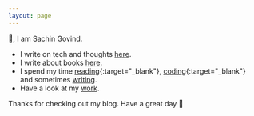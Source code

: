 ```yaml
---
layout: page
---
```

👋, I am Sachin Govind.

- I write on tech and thoughts [here](/posts/).
- I write about books [here](/booksummaries/).
- I spend my time [reading](https://www.goodreads.com/user/show/44678772-sachin-govind){:target="_blank"}, [coding](https://github.com/sacgov){:target="_blank"} and sometimes [writing](/posts/).
- Have a look at my [work](/work/).

Thanks for checking out my blog. Have a great day 🤗
